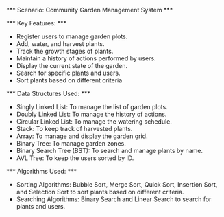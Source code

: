 *** Scenario: Community Garden Management System ***

*** Key Features: ***

- Register users to manage garden plots.
- Add, water, and harvest plants.
- Track the growth stages of plants.
- Maintain a history of actions performed by users.
- Display the current state of the garden.
- Search for specific plants and users.
- Sort plants based on different criteria

*** Data Structures Used: *** 

- Singly Linked List: To manage the list of garden plots.
- Doubly Linked List: To manage the history of actions.
- Circular Linked List: To manage the watering schedule.
- Stack: To keep track of harvested plants.
- Array: To manage and display the garden grid.
- Binary Tree: To manage garden zones.
- Binary Search Tree (BST): To search and manage plants by name.
- AVL Tree: To keep the users sorted by ID.

*** Algorithms Used: ***

- Sorting Algorithms: Bubble Sort, Merge Sort, Quick Sort, Insertion Sort, and Selection Sort to sort plants based on different criteria.
- Searching Algorithms: Binary Search and Linear Search to search for plants and users.
